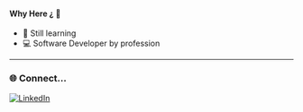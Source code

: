#### Why Here ¿ 🤔

- 🔭 Still learning 
- 💻 Software Developer by profession

---

### 🌐 Connect...

[![LinkedIn](https://img.shields.io/badge/LinkedIn-%230077B5?style=for-the-badge&logo=linkedin&logoColor=white)](https://www.linkedin.com/in/sahil-mandaliya/)

  


<!--
**Sahil-Mandaliya/Sahil-Mandaliya** is a ✨ _special_ ✨ repository because its `README.md` (this file) appears on your GitHub profile.

Here are some ideas to get you started:

- 🔭 I’m currently working on ...
- 🌱 I’m currently learning ...
- 👯 I’m looking to collaborate on ...
- 🤔 I’m looking for help with ...
- 💬 Ask me about ...
- 📫 How to reach me: ...
- 😄 Pronouns: ...
- ⚡ Fun fact: ...
-->

